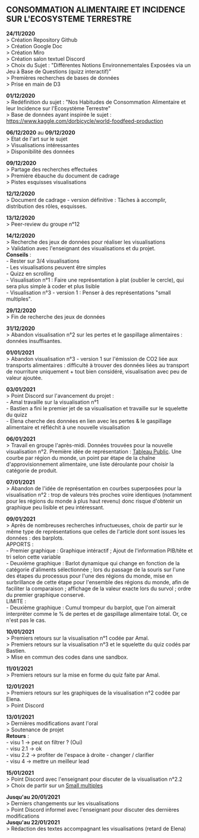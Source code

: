 ## CONSOMMATION ALIMENTAIRE ET INCIDENCE SUR L'ECOSYSTEME TERRESTRE ##

**24/11/2020**    
               > Création Repository Github  
               > Création Google Doc  
               > Création Miro  
               > Création salon textuel Discord  
               > Choix du Sujet : "Différentes Notions Environnementales Exposées via un Jeu à Base de Questions (quizz interactif)"  
               > Premières recherches de bases de données  
               > Prise en main de D3    
                 
**01/12/2020**    
               > Redéfinition du sujet : "Nos Habitudes de Consommation Alimentaire et leur Incidence sur l'Ecosystème Terrestre"  
               > Base de données ayant inspirée le sujet : https://www.kaggle.com/dorbicycle/world-foodfeed-production  
               
**06/12/2020** au **09/12/2020**   
               > Etat de l'art sur le sujet   
               > Visualisations intéressantes   
               > Disponibilité des données   
               
**09/12/2020**      
               > Partage des recherches effectuées  
               > Première ébauche du document de cadrage  
               > Pistes esquisses visualisations  
             
**12/12/2020**   
               > Document de cadrage - version définitive : Tâches à accomplir, distribution des rôles, esquisses.  

**13/12/2020**  
               > Peer-review du groupe n°12  
            
**14/12/2020**  
               > Recherche des jeux de données pour réaliser les visualisations  
               > Validation avec l'enseignant des visualisations et du projet.  
                 **Conseils** :   
                 - Rester sur 3/4 visualisations  
                 - Les visualisations peuvent être simples  
                 - Quizz en scrolling  
                 - Visualisation n°1 : Faire une représentation à plat (oublier le cercle), qui sera plus simple à coder et plus lisible  
                 - Visualisation n°3 - version 1 : Penser à des représentations "small multiples".  
                   
**29/12/2020**  
               > Fin de recherche des jeux de données
       
**31/12/2020**  
               > Abandon visualisation n°2 sur les pertes et le gaspillage alimentaires : données insuffisantes.
               
**01/01/2021**  
               > Abandon visualisation n°3 - version 1 sur l'émission de CO2 liée aux transports alimentaires : difficulté à trouver des données liées au transport de nourriture uniquement + tout bien considéré, visualisation avec peu de valeur ajoutée.    

**03/01/2021**    
               > Point Discord sur l'avancement du projet :  
               - Amal travaille sur la visualisation n°1  
               - Bastien a fini le premier jet de sa visualisation et travaille sur le squelette du quizz  
               - Elena cherche des données en lien avec les pertes & le gaspillage alimentaire et réfléchit à une nouvelle visualisation 
               
**06/01/2021**  
               > Travail en groupe l'après-midi. Données trouvées pour la nouvelle visualisation n°2. Première idée de représentation : [Tableau Public](https://public.tableau.com/profile/marcin3282#!/vizhome/MM_W16_2020_WHATISTHECARBONFOOTPRINTOFYOURFOOD/Dashboard1). Une courbe par région du monde, un point par étape de la chaîne d'approvisionnement alimentaire, une liste déroulante pour choisir la catégorie de produit.   

**07/01/2021**   
              > Abandon de l'idée de représentation en courbes superposées pour la visualisation n°2 : trop de valeurs très proches voire identiques (notamment pour les régions du monde à plus haut revenu) donc risque d'obtenir un graphique peu lisible et peu intéressant.  

**09/01/2021**  
              > Après de nombreuses recherches infructueuses, choix de partir sur le même type de représentations que celles de l'article dont sont issues les données : des barplots.   
              APPORTS :   
              - Premier graphique : Graphique intéractif ; Ajout de l'information PIB/tête et tri selon cette variable   
              - Deuxième graphique : Barlot dynamique qui change en fonction de la catégorie d'aliments sélectionnée ; lors du passage de la souris sur l'une des étapes du processus pour l'une des régions du monde, mise en surbrillance de cette étape pour l'ensemble des régions du monde, afin de faciliter la comparaison ; affichage de la valeur exacte lors du survol ; ordre du premier graphique conservé.   
              LIMITE :  
              - Deuxième graphique : Cumul trompeur du barplot, que l'on aimerait interpréter comme le % de pertes et de gaspillage alimentaire total. Or, ce n'est pas le cas.   

**10/01/2021**  
             > Premiers retours sur la visualisation n°1 codée par Amal.    
             > Premiers retours sur la visualisation n°3 et le squelette du quiz codés par Bastien.    
             > Mise en commun des codes dans une sandbox.  
 
**11/01/2021**  
             > Premiers retours sur la mise en forme du quiz faite par Amal.  

**12/01/2021**   
             > Premiers retours sur les graphiques de la visualisation n°2 codée par Elena.   
             > Point Discord    

**13/01/2021**  
             > Dernières modifications avant l'oral  
             > Soutenance de projet  
             **Retours** :  
             - visu 1 -> peut on filtrer ? (Oui)   
             - visu 2.1 -> ok  
             - visu 2.2 -> profiter de l'espace à droite - changer / clarifier  
             - visu 4 -> mettre un meilleur lead  
             
**15/01/2021**  
             > Point Discord avec l'enseignant pour discuter de la visualisation n°2.2  
             > Choix de partir sur un [Small multiples](https://www.thinkoutsidetheslide.com/wp-content/uploads/2015/04/SmallMultiples488.png) 

**Jusqu'au 20/01/2021**  
             > Derniers changements sur les visualisations  
             > Point Discord informel avec l'enseignant pour discuter des dernières modifications   
**Jusqu'au 22/01/2021**   
             > Rédaction des textes accompagnant les visualisations (retard de Elena)  
